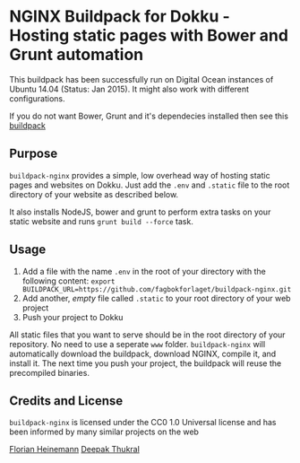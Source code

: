 # NGINX Buildpack for Dokku - Hosting static pages with Bower and Grunt automation
This buildpack has been successfully run on Digital Ocean instances of Ubuntu 14.04 (Status: Jan 2015). It might also work with different configurations.

If you do not want Bower, Grunt and it's dependecies installed then see this [buildpack](https://github.com/florianheinemann/buildpack-nginx)

## Purpose
`buildpack-nginx` provides a simple, low overhead way of hosting static pages and websites on Dokku. Just add the `.env` and `.static` file to the root directory of your website as described below.

It also installs NodeJS, bower and grunt to perform extra tasks on your static website and runs `grunt build --force` task.

## Usage
1. Add a file with the name `.env` in the root of your directory with the following content: `export BUILDPACK_URL=https://github.com/fagbokforlaget/buildpack-nginx.git`
2. Add another, *empty* file called `.static` to your root directory of your web project
3. Push your project to Dokku

All static files that you want to serve should be in the root directory of your repository. No need to use a seperate `www` folder. `buildpack-nginx` will automatically download the buildpack, download NGINX, compile it, and install it. The next time you push your project, the buildpack will reuse the precompiled binaries. 

## Credits and License
`buildpack-nginx` is licensed under the CC0 1.0 Universal license and has been informed by many similar projects on the web

[Florian Heinemann](http://twitter.com/TheSumOfAll/)
[Deepak Thukral](http://iapa.in)
